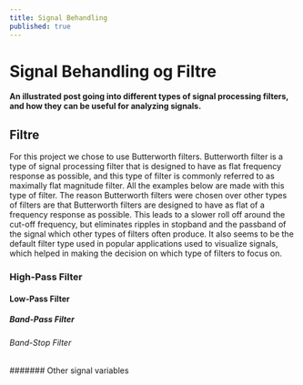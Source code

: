 ```yaml
---
title: Signal Behandling
published: true
---
```


# [](#header-1)Signal Behandling og Filtre

**An illustrated post going into different types of signal processing filters, and how they can be useful for analyzing signals.**

## [](#header-2)Filtre

For this project we chose to use Butterworth filters. Butterworth filter is a type of signal processing filter that is designed to have as flat frequency response as possible, and this type of filter is commonly referred to as maximally flat magnitude filter. All the examples below are made with this type of filter. The reason Butterworth filters were chosen over other types of filters are that Butterworth filters are designed to have as flat of a frequency response as possible. This leads to a slower roll off around the cut-off frequency, but eliminates ripples in stopband and the passband of the signal which other types of filters often produce. It also seems to be the default filter type used in popular applications used to visualize signals, which helped in making the decision on which type of filters to focus on.


### [](#header-3)High-Pass Filter


#### [](#header-4)Low-Pass Filter


##### [](#header-5)Band-Pass Filter


###### [](#header-6)Band-Stop Filter


####### [](#header-7)Other signal variables


